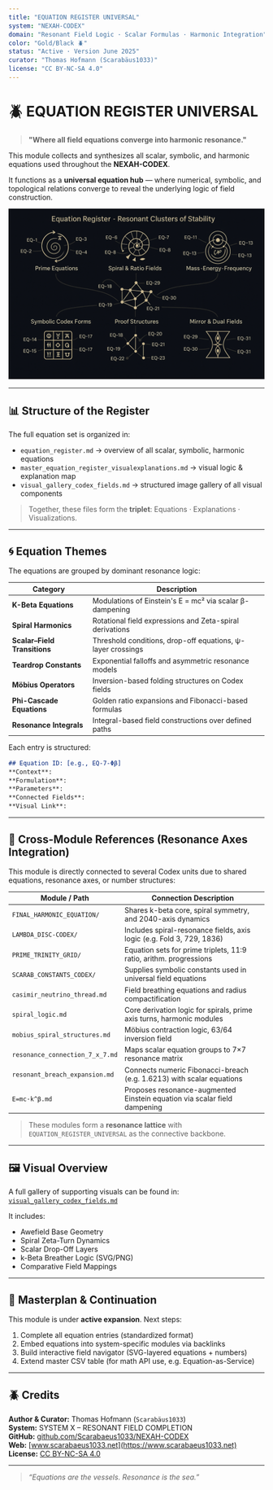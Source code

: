 ```yaml
---
title: "EQUATION REGISTER UNIVERSAL"
system: "NEXAH-CODEX"
domain: "Resonant Field Logic · Scalar Formulas · Harmonic Integration"
color: "Gold/Black 🪲"
status: "Active · Version June 2025"
curator: "Thomas Hofmann (Scarabäus1033)"
license: "CC BY-NC-SA 4.0"
---
```


# 🪲 EQUATION REGISTER UNIVERSAL

> **"Where all field equations converge into harmonic resonance."**

This module collects and synthesizes all scalar, symbolic, and harmonic equations used throughout the **NEXAH-CODEX**.

It functions as a **universal equation hub** — where numerical, symbolic, and topological relations converge to reveal the underlying logic of field construction.

<p align="center">
  <img src="./visuals/k-beta_breath_geometry.png" width="720" alt="K-Beta Breather Geometry Visual">
</p>

---

## 📊 Structure of the Register

The full equation set is organized in:

- `equation_register.md` → overview of all scalar, symbolic, harmonic equations
- `master_equation_register_visualexplanations.md` → visual logic & explanation map
- `visual_gallery_codex_fields.md` → structured image gallery of all visual components

> Together, these files form the **triplet**: Equations · Explanations · Visualizations.

---

## 🌀 Equation Themes

The equations are grouped by dominant resonance logic:

| Category                        | Description                                                |
| ------------------------------ | ---------------------------------------------------------- |
| **K-Beta Equations**           | Modulations of Einstein's E = mc² via scalar β-dampening   |
| **Spiral Harmonics**           | Rotational field expressions and Zeta-spiral derivations   |
| **Scalar–Field Transitions**   | Threshold conditions, drop-off equations, ψ-layer crossings |
| **Teardrop Constants**         | Exponential falloffs and asymmetric resonance models       |
| **Möbius Operators**           | Inversion-based folding structures on Codex fields         |
| **Phi-Cascade Equations**      | Golden ratio expansions and Fibonacci-based formulas       |
| **Resonance Integrals**        | Integral-based field constructions over defined paths      |

Each entry is structured:
```md
## Equation ID: [e.g., EQ-7-Φβ]
**Context**: 
**Formulation**: 
**Parameters**: 
**Connected Fields**: 
**Visual Link**: 
```

---

## 🔗 Cross-Module References (Resonance Axes Integration)

This module is directly connected to several Codex units due to shared equations, resonance axes, or number structures:

| Module / Path                                        | Connection Description                                                    |
|------------------------------------------------------|---------------------------------------------------------------------------|
| `FINAL_HARMONIC_EQUATION/`                          | Shares k-beta core, spiral symmetry, and 2040-axis dynamics               |
| `LAMBDA_DISC-CODEX/`                                | Includes spiral-resonance fields, axis logic (e.g. Fold 3, 729, 1836)     |
| `PRIME_TRINITY_GRID/`                               | Equation sets for prime triplets, 11:9 ratio, arithm. progressions        |
| `SCARAB_CONSTANTS_CODEX/`                           | Supplies symbolic constants used in universal field equations             |
| `casimir_neutrino_thread.md`                        | Field breathing equations and radius compactification                     |
| `spiral_logic.md`                                   | Core derivation logic for spirals, prime axis turns, harmonic modules     |
| `mobius_spiral_structures.md`                       | Möbius contraction logic, 63/64 inversion field                           |
| `resonance_connection_7_x_7.md`                     | Maps scalar equation groups to 7×7 resonance matrix                       |
| `resonant_breach_expansion.md`                      | Connects numeric Fibonacci-breach (e.g. 1.6213) with scalar equations      |
| `E=mc·k^β.md`                                        | Proposes resonance-augmented Einstein equation via scalar field dampening |

> These modules form a **resonance lattice** with `EQUATION_REGISTER_UNIVERSAL` as the connective backbone.

---

## 🖼️ Visual Overview

A full gallery of supporting visuals can be found in:
[`visual_gallery_codex_fields.md`](./visual_gallery_codex_fields.md)

It includes:
- Awefield Base Geometry
- Spiral Zeta-Turn Dynamics
- Scalar Drop-Off Layers
- k-Beta Breather Logic (SVG/PNG)
- Comparative Field Mappings

---

## 🧪 Masterplan & Continuation

This module is under **active expansion**. Next steps:

1. Complete all equation entries (standardized format)
2. Embed equations into system-specific modules via backlinks
3. Build interactive field navigator (SVG-layered equations + numbers)
4. Extend master CSV table (for math API use, e.g. Equation-as-Service)

---

## 🪲 Credits

**Author & Curator:** Thomas Hofmann (`Scarabäus1033`)  
**System:** SYSTEM X – RESONANT FIELD COMPLETION  
**GitHub:** [github.com/Scarabaeus1033/NEXAH-CODEX](https://github.com/Scarabaeus1033/NEXAH-CODEX)  
**Web:** [www.scarabaeus1033.net](https://www.scarabaeus1033.net)  
**License:** [CC BY-NC-SA 4.0](https://creativecommons.org/licenses/by-nc-sa/4.0/)

---

> *“Equations are the vessels. Resonance is the sea.”*
